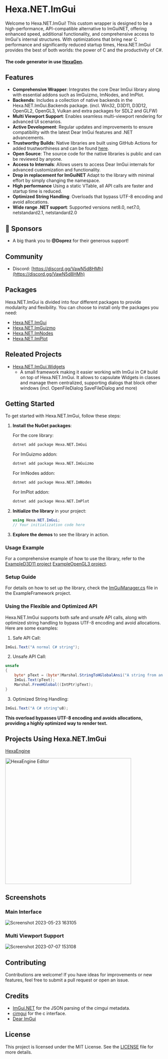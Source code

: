 # Hexa.NET.ImGui

Welcome to Hexa.NET.ImGui! This custom wrapper is designed to be a high-performance, API-compatible alternative to ImGuiNET, offering enhanced speed, additional functionality, and comprehensive access to ImGui's internal structures. With optimizations that bring near C performance and significantly reduced startup times, Hexa.NET.ImGui provides the best of both worlds: the power of C and the productivity of C#.

#### The code generator in use [HexaGen](https://github.com/HexaEngine/HexaGen).

## Features

- **Comprehensive Wrapper**: Integrates the core Dear ImGui library along with essential addons such as ImGuizmo, ImNodes, and ImPlot.
- **Backends**: Includes a collection of native backends in the Hexa.NET.ImGui.Backends package. (incl. Win32, D3D11, D3D12, OpenGL2, OpenGL3, Vulkan and extra packages for SDL2 and GLFW)
- **Multi Viewport Support**: Enables seamless multi-viewport rendering for advanced UI scenarios.
- **Active Development**: Regular updates and improvements to ensure compatibility with the latest Dear ImGui features and .NET advancements.
- **Trustworthy Builds**: Native libraries are built using GitHub Actions for added trustworthiness and can be found [here](https://github.com/HexaEngine/Hexa.NET.ImGui/actions).
- **Open Source**: The source code for the native libraries is public and can be reviewed by anyone.
- **Access to Internals**: Allows users to access Dear ImGui internals for advanced customization and functionality.
- **Drop in replacement for ImGuiNET** Adapt to the library with minimal effort by simply changing the namespace.
- **High performance** Using a static VTable, all API calls are faster and startup time is reduced.
- **Optimized String Handling**: Overloads that bypass UTF-8 encoding and avoid allocations.
- **Wide range .NET support**: Supported versions net8.0, net7.0, netstandard2.1, netstandard2.0

## 🎉 Sponsors
- A big thank you to **@Doprez** for their generous support!


## Community
- Discord: [https://discord.gg/VawN5d8HMh](https://discord.gg/VawN5d8HMh)

## Packages

Hexa.NET.ImGui is divided into four different packages to provide modularity and flexibility. You can choose to install only the packages you need:

- [Hexa.NET.ImGui](https://www.nuget.org/packages/Hexa.NET.ImGui/)
- [Hexa.NET.ImGuizmo](https://www.nuget.org/packages/Hexa.NET.ImGuizmo/)
- [Hexa.NET.ImNodes](https://www.nuget.org/packages/Hexa.NET.ImNodes/)
- [Hexa.NET.ImPlot](https://www.nuget.org/packages/Hexa.NET.ImPlot/)

## Releated Projects

- [Hexa.NET.ImGui.Widgets](https://github.com/HexaEngine/Hexa.NET.ImGui.Widgets)
  - A small framework making it easier working with ImGui in C# build on top of Hexa.NET.ImGui. It allows to capsulate Widgets in classes and manage them centralized, supporting dialogs that block other windows (incl. OpenFileDialog SaveFileDialog and more)

## Getting Started

To get started with Hexa.NET.ImGui, follow these steps:

1. **Install the NuGet packages**:

    For the core library:
    ```bash
    dotnet add package Hexa.NET.ImGui
    ```

    For ImGuizmo addon:
    ```bash
    dotnet add package Hexa.NET.ImGuizmo
    ```

    For ImNodes addon:
    ```bash
    dotnet add package Hexa.NET.ImNodes
    ```

    For ImPlot addon:
    ```bash
    dotnet add package Hexa.NET.ImPlot
    ```

2. **Initialize the library** in your project:
    ```csharp
    using Hexa.NET.ImGui;
    // Your initialization code here
    ```

3. **Explore the demos** to see the library in action.

### Usage Example

For a comprehensive example of how to use the library, refer to the [ExampleD3D11 project](https://github.com/HexaEngine/Hexa.NET.ImGui/blob/master/ExampleD3D11/) [ExampleOpenGL3 project](https://github.com/HexaEngine/Hexa.NET.ImGui/blob/master/ExampleOpenGL3/).

### Setup Guide

For details on how to set up the library, check the [ImGuiManager.cs](https://github.com/HexaEngine/Hexa.NET.ImGui/blob/master/ExampleFramework/ImGuiDemo/ImGuiManager.cs) file in the ExampleFramework project.

### Using the Flexible and Optimized API

Hexa.NET.ImGui supports both safe and unsafe API calls, along with optimized string handling to bypass UTF-8 encoding and avoid allocations. Here are some examples:

 1. Safe API Call:

```cs
ImGui.Text("A normal C# string");
```

 2. Unsafe API Call:
```cs
unsafe
{
    byte* pText = (byte*)Marshal.StringToHGlobalAnsi("A string from an unsafe pointer").ToPointer();
    ImGui.Text(pText);
    Marshal.FreeHGlobal((IntPtr)pText);
}
```

 3. Optimized String Handling:
```cs
ImGui.Text("A C# string"u8);
```
**This overload bypasses UTF-8 encoding and avoids allocations, providing a highly optimized way to render text.**

## Projects Using Hexa.NET.ImGui

[HexaEngine](https://github.com/HexaEngine/HexaEngine)

<img src="https://github.com/user-attachments/assets/b54145fe-5bd5-4998-b36f-24efe8345aba" alt="HexaEngine Editor" width="400"/>

## Screenshots

### Main Interface
![Screenshot 2023-05-23 163105](https://github.com/JunaMeinhold/HexaEngine.ImGui/assets/46632782/e15288c5-e0f1-4feb-8589-abd2ca92fffb)

### Multi Viewport Support
![Screenshot 2023-07-07 153108](https://github.com/JunaMeinhold/HexaEngine.ImGui/assets/46632782/efb715f8-2dee-4bd2-8fa5-d1bc2195129a)

## Contributing

Contributions are welcome! If you have ideas for improvements or new features, feel free to submit a pull request or open an issue.

## Credits

- [ImGui.NET](https://github.com/ImGuiNET/ImGui.NET/) for the JSON parsing of the cimgui metadata. 
- [cimgui](https://github.com/cimgui/cimgui) for the c interface. 
- [Dear ImGui](https://github.com/ocornut/imgui) 

## License

This project is licensed under the MIT License. See the [LICENSE](https://github.com/HexaEngine/Hexa.NET.ImGui/blob/master/LICENSE.txt) file for more details.
